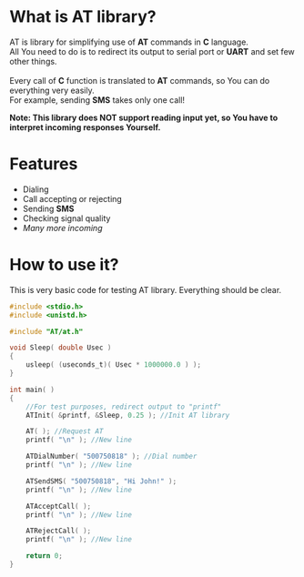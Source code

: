 # What is AT library?
AT is library for simplifying use of **AT** commands in **C** language.
<br>
All You need to do is to redirect its output to serial port or **UART** and set few other things.
<br><br>
Every call of **C** function is translated to **AT** commands, so You can do everything very easily.
<br>
For example, sending **SMS** takes only one call!

**Note: This library does NOT support reading input yet, so You have to interpret incoming responses Yourself.**

# Features
 - Dialing 
 - Call accepting or rejecting
 - Sending **SMS**
 - Checking signal quality
 - *Many more incoming*

# How to use it?
This is very basic code for testing AT library. Everything should be clear.
```c
#include <stdio.h>
#include <unistd.h>

#include "AT/at.h"

void Sleep( double Usec )
{
    usleep( (useconds_t)( Usec * 1000000.0 ) );
}

int main( )
{
    //For test purposes, redirect output to "printf"
    ATInit( &printf, &Sleep, 0.25 ); //Init AT library

    AT( ); //Request AT
    printf( "\n" ); //New line

    ATDialNumber( "500750818" ); //Dial number
    printf( "\n" ); //New line

    ATSendSMS( "500750818", "Hi John!" );
    printf( "\n" ); //New line

    ATAcceptCall( );
    printf( "\n" ); //New line

    ATRejectCall( );
    printf( "\n" ); //New line

    return 0;
}

```
